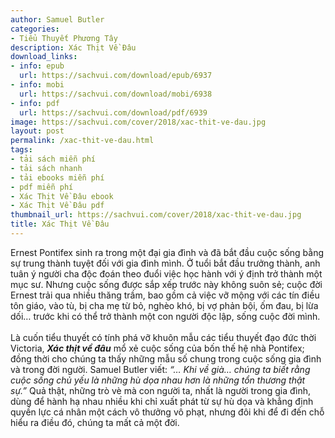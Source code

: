 ```yaml
---
author: Samuel Butler
categories:
- Tiểu Thuyết Phương Tây
description: Xác Thịt Về Đâu
download_links:
- info: epub
  url: https://sachvui.com/download/epub/6937
- info: mobi
  url: https://sachvui.com/download/mobi/6938
- info: pdf
  url: https://sachvui.com/download/pdf/6939
image: https://sachvui.com/cover/2018/xac-thit-ve-dau.jpg
layout: post
permalink: /xac-thit-ve-dau.html
tags:
- tải sách miễn phí
- tải sách nhanh
- tải ebooks miễn phí
- pdf miễn phí
- Xác Thịt Về Đâu ebook
- Xác Thịt Về Đâu pdf
thumbnail_url: https://sachvui.com/cover/2018/xac-thit-ve-dau.jpg
title: Xác Thịt Về Đâu
---
```


 <div class="item-desc text-justify"> <p>Ernest Pontifex sinh ra trong một đại gia đình và đã bắt đầu cuộc sống bằng sự trung thành tuyệt đối với gia đình mình. Ở tuổi bắt đầu trưởng thành, anh tuân ý người cha độc đoán theo đuổi việc học hành với ý định trở thành một mục sư. Nhưng cuộc sống được sắp xếp trước này không suôn sẻ; cuộc đời Ernest trải qua nhiều thăng trầm, bao gồm cả việc vỡ mộng với các tín điều tôn giáo, vào tù, bị cha mẹ từ bỏ, nghèo khó, bị vợ phản bội, ốm đau, bị lừa dối… trước khi có thể trở thành một con người độc lập, sống cuộc đời mình.<br><br>Là cuốn tiểu thuyết có tính phá vỡ khuôn mẫu các tiểu thuyết đạo đức thời Victoria, <strong><em>Xác thịt về đâu</em></strong> mổ xẻ cuộc sống của bốn thế hệ nhà Pontifex; đồng thời cho chúng ta thấy những mẫu số chung trong cuộc sống gia đình và trong đời người. Samuel Butler viết: <em>“… Khi về già… chúng ta biết rằng cuộc sống chủ yếu là những hù dọa nhau hơn là những tổn thương thật sự.”</em> Quả thật, những trò vè mà con người ta, nhất là người trong gia đình, dùng để hành hạ nhau nhiều khi chỉ xuất phát từ sự hù dọa và khẳng định quyền lực cá nhân một cách vô thưởng vô phạt, nhưng đôi khi để đi đến chỗ hiểu ra điều đó, chúng ta mất cả một đời. </p> </div>